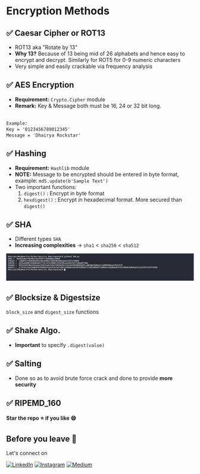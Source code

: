 # Encryption Methods

## ✅ Caesar Cipher or ROT13

* ROT13 aka "Rotate by 13"
* **Why 13?** Because of 13 being mid of 26 alphabets and hence easy to encrypt and decrypt. Similarly for ROT5 for 0-9 numeric characters
* Very simple and easily crackable via frequency analysis

## ✅ AES Encryption

* **Requirement:** `Crypto.Cipher` module
* **Remark:** Key & Message both must be 16, 24 or 32 bit long. 
```

Example: 
Key = '0123456789012345'
Message = 'Dhairya Rockstar'        

```

## ✅ Hashing

* **Requirement:** `Hashlib` module
* **NOTE:** Message to be encrypted should be entered in byte format, example: `md5.update(b'Sample Text')`
* Two important functions: 
    1. `digest()` : Encrypt in byte format
    2. `hexdigest()` : Encrypt in hexadecimal format. More secured than `digest()`

## ✅ SHA

* Different types `SHA` 
* **Increasing complexities** -> `sha1` <  `sha256` < `sha512`

<img src = "assets/1.png">

## ✅ Blocksize & Digestsize

`block_size` and `digest_size` functions

## ✅ Shake Algo.

* **Important** to specify `.digest(value)`

## ✅ Salting

* Done so as to avoid brute force crack and done to provide **more security**

## ✅ RIPEMD_160


**Star the repo ⭐️ if you like 😄**

## Before you leave 🥺

Let's connect on 

[![LinkedIn](https://img.shields.io/badge/LinkedIn-Connect-blue.svg?logo=linkedin&logoColor=white)](https://www.linkedin.com/in/dhairyaostwal/) [![Instagram](https://img.shields.io/badge/Instagram-Follow-purple.svg?logo=instagram&logoColor=white)](https://www.instagram.com/dhairyaostwal/) [![Medium](https://img.shields.io/badge/Medium-Follow-black.svg?logo=medium&logoColor=white)](https://medium.com/@dhairyaostwal)